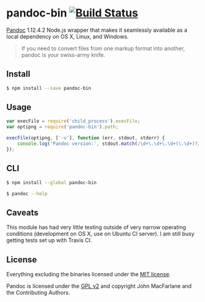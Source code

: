 # pandoc-bin [![Build Status](https://secure.travis-ci.org/toshgoodson/pandoc-bin.svg?branch=master)](http://travis-ci.org/toshgoodson/pandoc-bin)

[Pandoc](https://github.com/jgm/pandoc) 1.12.4.2 Node.js wrapper that makes it seamlessly available as a local dependency on OS X, Linux, and Windows.

> If you need to convert files from one markup format into another, pandoc is your swiss-army knife.


## Install

```bash
$ npm install --save pandoc-bin
```


## Usage

```js
var execFile = require('child_process').execFile;
var optipng = require('pandoc-bin').path;

execFile(optipng, ['-v'], function (err, stdout, stderr) {
    console.log('Pandoc version:', stdout.match(/\d+\.\d+\.\d+(\.\d+)?/)[0]);
});
```


## CLI

```bash
$ npm install --global pandoc-bin
```

```bash
$ pandoc --help
```

## Caveats

This module has had very little testing outside of very narrow operating conditions (development on OS X, use on Ubuntu CI server).
I am still busy getting tests set up with Travis CI.


## License

Everything excluding the binaries licensed under the [MIT license](http://opensource.org/licenses/MIT).

Pandoc is licensed under the [GPL v2](http://www.gnu.org/licenses/gpl-2.0.html) and copyright John MacFarlane and the Contributing Authors.

